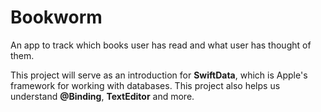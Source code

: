 # Bookworm
An app to track which books user has read and what user has thought of them.

This project will serve as an introduction for **SwiftData**, which is Apple's framework for working with databases. This project also helps us understand **@Binding**, **TextEditor** and more.
